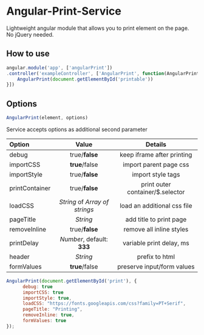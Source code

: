 # Angular-Print-Service
Lightweight angular module that allows you to print element on the page. No jQuery needed.

## How to use

```javascript
angular.module('app', ['angularPrint'])
.controller('exampleController', ['AngularPrint', function(AngularPrint) {
	AngularPrint(document.getElementById('printable'))
}])
```

## Options
``` javascript
AngularPrint(element, options)
```
Service accepts options as additional second parameter

| Option        | Value         | Details                                           |
| :------------ |:-------------:| :------------------------------------------------:|
| debug         | true/**false**    | keep iframe after printing|
| importCSS      | **true**/false      |   import parent page css |
| importStyle | true/**false**      |    import style tags |
| printContainer | true/**false**      |    print outer container/$.selector |
| loadCSS | *String* of *Array of strings*      |    load an additional css file |
| pageTitle | *String*      |    add title to print page |
| removeInline |  true/**false**  |  remove all inline styles |
| printDelay |  *Number*, default: **333**  |  variable print delay, ms |
| header |  *String*  | prefix to html  |
| formValues | **true**/false   |  preserve input/form values |

```javascript
AngularPrint(document.getElementById('print'), {
      debug: true
      importCSS: true
      importStyle: true,
      loadCSS: "https://fonts.googleapis.com/css?family=PT+Serif",
      pageTitle: "Printing",
      removeInline: true,
      formValues: true
});
```
